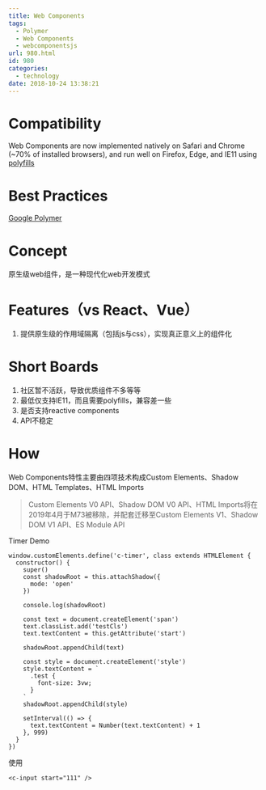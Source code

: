 ```yaml
---
title: Web Components
tags:
  - Polymer
  - Web Components
  - webcomponentsjs
url: 980.html
id: 980
categories:
  - technology
date: 2018-10-24 13:38:21
---
```


Compatibility
=============

Web Components are now implemented natively on Safari and Chrome (~70% of installed browsers), and run well on Firefox, Edge, and IE11 using [polyfills](https://github.com/webcomponents/webcomponentsjs)

Best Practices
==============

[Google Polymer](https://github.com/Polymer/polymer)

Concept
=======

原生级web组件，是一种现代化web开发模式

Features（vs React、Vue）
======================

1.  提供原生级的作用域隔离（包括js与css），实现真正意义上的组件化

Short Boards
============

1.  社区暂不活跃，导致优质组件不多等等
2.  最低仅支持IE11，而且需要polyfills，兼容差一些
3.  是否支持reactive components
4.  API不稳定

How
===

Web Components特性主要由四项技术构成Custom Elements、Shadow DOM、HTML Templates、HTML Imports

> Custom Elements V0 API、Shadow DOM V0 API、HTML Imports将在2019年4月于M73被移除，并配套迁移至Custom Elements V1、Shadow DOM V1 API、ES Module API

Timer Demo

    window.customElements.define('c-timer', class extends HTMLElement {
      constructor() {
        super()
        const shadowRoot = this.attachShadow({
          mode: 'open'
        })
    
        console.log(shadowRoot)
    
        const text = document.createElement('span')
        text.classList.add('testCls')
        text.textContent = this.getAttribute('start')
    
        shadowRoot.appendChild(text)
    
        const style = document.createElement('style')
        style.textContent = `
          .test {
            font-size: 3vw;
          }
        `
        shadowRoot.appendChild(style)
    
        setInterval(() => {
          text.textContent = Number(text.textContent) + 1
        }, 999)
      }
    })
    

使用

    <c-input start="111" />